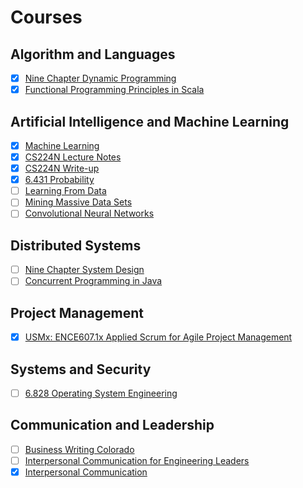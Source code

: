 # Courses

## Algorithm and Languages

* [x] [Nine Chapter Dynamic Programming](./9chap-dynamic-prog/notes.md)
* [x] [Functional Programming Principles in Scala](./func-prog-in-scala/notes.md)

## Artificial Intelligence and Machine Learning

* [x] [Machine Learning](./machine-learning-coursera/notes.md)
* [x] [CS224N Lecture Notes](./cs224n/lec-notes.md)
* [x] [CS224N Write-up](./cs224n/write-up.md)
* [x] [6.431 Probability](./6.431-probability/notes.md)
* [ ] [Learning From Data](./learning-from-data/notes.md)
* [ ] [Mining Massive Data Sets](./mining-massive-datasets/notes.md)
* [ ] [Convolutional Neural Networks](./coursera-dl4-cnn/notes.md)

## Distributed Systems

* [ ] [Nine Chapter System Design](./9chap-system-design/notes.md)
* [ ] [Concurrent Programming in Java](./concurrent-prog-java/notes.md)

## Project Management

* [x] [USMx: ENCE607.1x Applied Scrum for Agile Project Management](./applied-scrum-for-agile/notes.md)

## Systems and Security

* [ ] [6.828 Operating System Engineering](./6.828-os/notes.md)

## Communication and Leadership

* [ ] [Business Writing Colorado](./leadership-courses/business-writing-colorado.md)
* [ ] [Interpersonal Communication for Engineering Leaders](./leadership-courses/interpersonal-communication-rice.md)
* [x] [Interpersonal Communication](./leadership-courses/interpersonal-communication.md)
